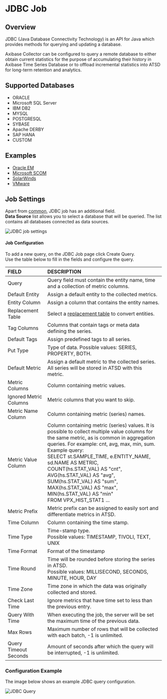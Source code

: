 # JDBC Job

## Overview

JDBC (Java Database Connectivity Technology) is an API for Java which provides methods for querying and updating a database. 

Axibase Collector can be configured to query a remote database to either obtain current statistics for the purpose of accumulating their history in Axibase Time Series Database or to offload incremental statistics into ATSD for long-term retention and analytics.

## Supported Databases

* ORACLE
* Microsoft SQL Server
* IBM DB2
* MYSQL
* POSTGRESQL
* SYBASE
* Apache DERBY
* SAP HANA
* CUSTOM

## Examples

* [Oracle EM](examples/oracle-enterprise-manager)
* [Microsoft SCOM](examples/scom)
* [SolarWinds](examples/solarwinds)
* [VMware](examples/vmware)

## Job Settings

Apart from [common](https://github.com/axibase/axibase-collector-docs/blob/master/job-generic.md), JDBC job has an additional field. <br>
**Data Source** list allows you to select a database that will be queried. The list contains all databases connected as data sources. 

![JDBC job settings](https://axibase.com/wp-content/uploads/2014/06/jdbc_job_settings2.png)

#### Job Configuration

To add a new query, on the JDBC Job page click Create Query. <br>
Use the table below to fill in the fields and configure the query.

| FIELD              | DESCRIPTION  |
| :----------------- |:-------------| 
| Query           | Query field must contain the entity name, time and a collection of metric columns. |
| Default Entity  | Assign a default entity to the collected metrics. |
| Entity Column   | Assign a column that contains the entity names. | 
| Replacement Table |Select a [replacement table](../collections.md#replacement-tables) to convert entities. |
| Tag Columns     | Columns that contain tags or meta data defining the series. |
| Default Tags    | Assign predefined tags to all series. |
| Put Type        | Type of data. Possible values: SERIES, PROPERTY, BOTH. |
| Default Metric  | Assign a default metric to the collected series. All series will be stored in ATSD with this metric. |
| Metric Columns  | Column containing metric values. |
| Ignored Metric Columns | Metric columns that you want to skip. |
| Metric Name Column | Column containing metric (series) names. |
| Metric Value Column | Column containing metric (series) values. It is possible to collect multiple value columns for the same metric, as is common in aggregation queries. For example: cnt, avg, max, min, sum. <br> Example query: <br> SELECT st.SAMPLE_TIME, e.ENTITY_NAME, sd.NAME AS METRIC, <br> COUNT(hs.STAT_VAL) AS "cnt", <br> AVG(hs.STAT_VAL) AS "avg", <br> SUM(hs.STAT_VAL) AS "sum", <br> MAX(hs.STAT_VAL) AS "max", <br> MIN(hs.STAT_VAL) AS "min" <br> FROM VPX_HIST_STAT1 ...|
| Metric Prefix | Metric prefix can be assigned to easily sort and differentiate metrics in ATSD. |
| Time Column | Column containing the time stamp. |
| Time Type | Time-stamp type. <br> Possible values: TIMESTAMP, TIVOLI, TEXT, UNIX |
| Time Format | Format of the timestamp | 
| Time Round | Time will be rounded before storing the series in ATSD. <br> Possible values: MILLISECOND, SECONDS, MINUTE, HOUR, DAY |
| Time Zone | Time zone in which the data was originally collected and stored. |
| Check Last Time | Ignore metrics that have time set to less than the previous entry. |
| Query With Time | When executing the job, the server will be set the maximum time of the previous data. |
| Max Rows | Maximum number of rows that will be collected with each batch, -1 is unlimited. |
| Query Timeout Seconds| Amount of seconds after which the query will be interrupted, -1 is unlimited. |

### Configuration Example
The image below shows an example JDBC query configuration. 

![JDBC Query](https://axibase.com/wp-content/uploads/2014/06/jdbc_job.png)




